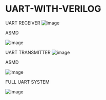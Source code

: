 # UART-WITH-VERILOG


UART RECEIVER
![image](https://github.com/mohos455/UART-WITH-VERILOG/assets/106884579/4f04a5c6-422d-4b2c-b739-277dc31a82a7)

ASMD 

![image](https://github.com/mohos455/UART-WITH-VERILOG/assets/106884579/2d52fbaf-1c02-4eb5-9bb9-149516be12c4)

UART TRANSMITTER 
![image](https://github.com/mohos455/UART-WITH-VERILOG/assets/106884579/584ce50e-0c59-459b-8071-9344deaa5c27)

ASMD

![image](https://github.com/mohos455/UART-WITH-VERILOG/assets/106884579/6046f89c-da02-4171-ad59-fb00e958f5c0)

FULL UART SYSTEM

![image](https://github.com/mohos455/UART-WITH-VERILOG/assets/106884579/2973d747-f4f8-436d-b5f9-dd8ab7819b80)

